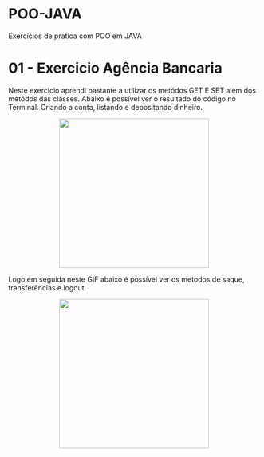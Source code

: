 # POO-JAVA
Exercicios de pratica com POO em JAVA
# 01 - Exercicio Agência Bancaria
Neste exercicio aprendi bastante a utilizar os metódos GET E SET além dos metódos das classes. Abaixo é possível ver o resultado do código no Terminal.
Criando a conta, listando e depositando dinheiro.
<p align="center">
<img width="300" height="300" src="https://github.com/Ednaldo977/POO-JAVA/blob/main/GIFS/GIF01.gif">
</p>

Logo em seguida neste GIF abaixo é possível ver os metodos de saque, transferências e logout.

<p align="center">
<img width="300" height="300" src="https://github.com/Ednaldo977/POO-JAVA/blob/main/GIFS/GIF2.gif">
</p>
